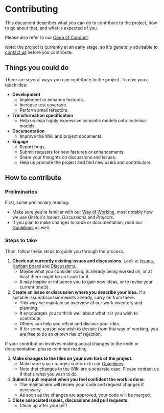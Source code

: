 <!--
SPDX-FileCopyrightText: 2022 - 2023 Alliander N.V.

SPDX-License-Identifier: Apache-2.0
-->

# Contributing
This document describes what you can do to contribute to the project, how to go about that, and what is expected of you.

Please also refer to our [Code of Conduct](CODE_OF_CONDUCT.md).

*Note*: the project is currently at an early stage, so it's generally advisable to [contact us](SUPPORT.md) before you contribute.


## Things you could do
There are several ways you can contribute to the project. To give you a quick idea:

* **Development**
    * Implement or enhance features.
    * Increase test coverage.
    * Perform small refactors.
* **Transformation specification**
    * Help us map highly expressive semantic models onto technical models.
* **Documentation**
    * Improve the Wiki and project documents.
* **Engage**
    * Report bugs.
    * Submit requests for new features or enhancements.
    * Share your thoughts on discussions and issues.
    * Help us promote the project and find new users and contributors.

## How to contribute

### Preliminaries
First, some preliminary reading:
* Make sure you're familiar with our [Way of Working](wiki), most notably how we use GitHub's *Issues*, *Discussions* and *Projects*.
* If you plan to make changes to code or documentation, read our [Guidelines](wiki) as well.

### Steps to take
Then, follow these steps to guide you through the process.

1. **Check out currently existing issues and discussions.** Look at [Issues](https://github.com/alliander-opensource/metamorph/issues), [Kanban board](https://github.com/orgs/alliander-opensource/projects/3) and [Discussions](https://github.com/alliander-opensource/metamorph/discussions).
    * Maybe what you consider doing is already being worked on, or at least there might be an issue for it.
    * It may inspire or influence you to gain new ideas, or to revise your current one(s).
2. **Create an issue or discussion where you describe your idea.** If a suitable issue/discussion exists already, carry on from there.<br />
    * This way we maintain an overview of our work inventory and planning.
    * It encourages you to think well about what it is you wish to contribute.
    * Others can help you refine and discuss your idea.
    * If for some reason you wish to deviate from this way of working, you are free to do so *at own risk* of rejection.

If your contribution involves making actual changes to the code or documentation, please continue reading.

3. **Make changes to the files on your own fork of the project.**
    * Make sure your changes conform to our [Guidelines](wiki).
    * Note that changes to the Wiki are a separate case. Please contact us if that's what you wish to do.
4. **Submit a pull request when you feel confident the work is done.**
    * The maintainers will review your code and request changes if necessary.
    * As soon as the changes are approved, your code will be merged.
5. **Close associated issues, discussions and pull requests.**
    * Clean up after yourself!
